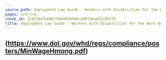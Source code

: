 ```yaml
---
source_path: Employment Law Guide - Workers with Disabilities for the Work Being Performed.md
pages: n/a-n/a
chunk_id: 5c9216dfae8b7504dd56669cd40126a6d1c05778
title: Employment Law Guide - Workers with Disabilities for the Work Being Performed
---
```

## (https://www.dol.gov/whd/regs/compliance/posters/MinWageHmong.pdf)
